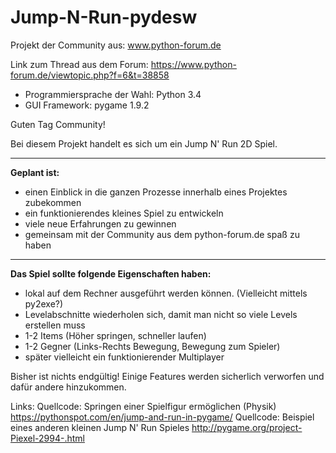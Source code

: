 # Jump-N-Run-pydesw
Projekt der Community aus: www.python-forum.de 

Link zum Thread aus dem Forum: https://www.python-forum.de/viewtopic.php?f=6&t=38858 

- Programmiersprache der Wahl: Python 3.4
- GUI Framework: pygame 1.9.2



Guten Tag Community!

Bei diesem Projekt handelt es sich um ein Jump N' Run 2D Spiel.
___

**Geplant ist:**

- einen Einblick in die ganzen Prozesse innerhalb eines Projektes zubekommen
- ein funktionierendes kleines Spiel zu entwickeln
- viele neue Erfahrungen zu gewinnen 
- gemeinsam mit der Community aus dem python-forum.de spaß zu haben

___

**Das Spiel sollte folgende Eigenschaften haben:**
- lokal auf dem Rechner ausgeführt werden können. (Vielleicht mittels py2exe?) 
- Levelabschnitte wiederholen sich, damit man nicht so viele Levels erstellen muss
- 1-2 Items (Höher springen, schneller laufen) 
- 1-2 Gegner (Links-Rechts Bewegung, Bewegung zum Spieler)
- später vielleicht ein funktionierender Multiplayer

Bisher ist nichts endgültig! Einige Features werden sicherlich verworfen und dafür andere hinzukommen. 


Links:
    Quellcode: Springen einer Spielfigur ermöglichen (Physik)
       https://pythonspot.com/en/jump-and-run-in-pygame/
    Quellcode: Beispiel eines anderen kleinen Jump N' Run Spieles
       http://pygame.org/project-Piexel-2994-.html


